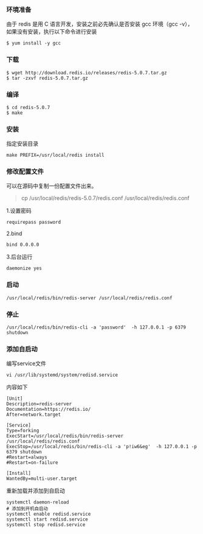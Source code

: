 ### 环境准备

由于 redis 是用 C 语言开发，安装之前必先确认是否安装 gcc 环境（gcc -v），如果没有安装，执行以下命令进行安装

```
$ yum install -y gcc
```

### 下载

```
$ wget http://download.redis.io/releases/redis-5.0.7.tar.gz
$ tar -zxvf redis-5.0.7.tar.gz
```

### 编译

```
$ cd redis-5.0.7
$ make
```

### 安装

指定安装目录

```
make PREFIX=/usr/local/redis install
```

### 修改配置文件

可以在源码中复制一份配置文件出来。

> cp /usr/local/redis/redis-5.0.7/redis.conf /usr/local/redis/redis.conf

1.设置密码

```
requirepass password
```

2.bind

```
bind 0.0.0.0
```

3.后台运行

```
daemonize yes
```

### 启动

```
/usr/local/redis/bin/redis-server /usr/local/redis/redis.conf
```

### 停止

```
/usr/local/redis/bin/redis-cli -a 'password'  -h 127.0.0.1 -p 6379 shutdown
```

### 添加自启动

编写service文件

```
vi /usr/lib/systemd/system/redisd.service
```

内容如下

```
[Unit]
Description=redis-server
Documentation=https://redis.io/
After=network.target

[Service]
Type=forking
ExecStart=/usr/local/redis/bin/redis-server /usr/local/redis/redis.conf
ExecStop=/usr/local/redis/bin/redis-cli -a 'p!iw6&eg'  -h 127.0.0.1 -p 6379 shutdown
#Restart=always
#Restart=on-failure

[Install]
WantedBy=multi-user.target
```

重新加载并添加到自启动

```
systemctl daemon-reload
# 添加到开机自启动
systemctl enable redisd.service
systemctl start redisd.service
systemctl stop redisd.service
```

